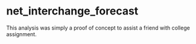 # net_interchange_forecast
This analysis was simply a proof of concept to assist a friend with college assignment.
